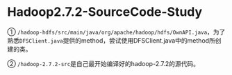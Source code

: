 # Hadoop2.7.2-SourceCode-Study
① `/hadoop-hdfs/src/main/java/org/apache/hadoop/hdfs/OwnAPI.java`，为了熟悉`DFSClient.java`提供的method，尝试使用DFSClient.java中的method所创建的类。

② `/hadoop-2.7.2-src`是自己最开始编译好的hadoop-2.7.2的源代码。
